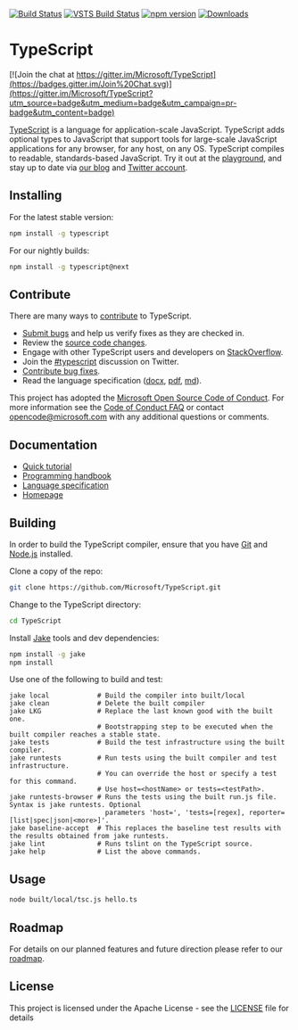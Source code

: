 [![Build Status](https://travis-ci.org/Microsoft/TypeScript.svg?branch=master)](https://travis-ci.org/Microsoft/TypeScript)
[![VSTS Build Status](https://typescript.visualstudio.com/_apis/public/build/definitions/cf7ac146-d525-443c-b23c-0d58337efebc/4/badge)](https://typescript.visualstudio.com/TypeScript/_build/latest?definitionId=4&view=logs) 
[![npm version](https://badge.fury.io/js/typescript.svg)](https://www.npmjs.com/package/typescript)
[![Downloads](https://img.shields.io/npm/dm/typescript.svg)](https://www.npmjs.com/package/typescript)

# TypeScript

[![Join the chat at https://gitter.im/Microsoft/TypeScript](https://badges.gitter.im/Join%20Chat.svg)](https://gitter.im/Microsoft/TypeScript?utm_source=badge&utm_medium=badge&utm_campaign=pr-badge&utm_content=badge)

[TypeScript](https://www.typescriptlang.org/) is a language for application-scale JavaScript. TypeScript adds optional types to JavaScript that support tools for large-scale JavaScript applications for any browser, for any host, on any OS. TypeScript compiles to readable, standards-based JavaScript. Try it out at the [playground](https://www.typescriptlang.org/play/), and stay up to date via [our blog](https://blogs.msdn.microsoft.com/typescript) and [Twitter account](https://twitter.com/typescriptlang).

## Installing

For the latest stable version:

```bash
npm install -g typescript
```

For our nightly builds:

```bash
npm install -g typescript@next
```

## Contribute

There are many ways to [contribute](https://github.com/Microsoft/TypeScript/blob/master/CONTRIBUTING.md) to TypeScript.
* [Submit bugs](https://github.com/Microsoft/TypeScript/issues) and help us verify fixes as they are checked in.
* Review the [source code changes](https://github.com/Microsoft/TypeScript/pulls).
* Engage with other TypeScript users and developers on [StackOverflow](https://stackoverflow.com/questions/tagged/typescript). 
* Join the [#typescript](https://twitter.com/#!/search/realtime/%23typescript) discussion on Twitter.
* [Contribute bug fixes](https://github.com/Microsoft/TypeScript/blob/master/CONTRIBUTING.md).
* Read the language specification ([docx](https://github.com/Microsoft/TypeScript/blob/master/doc/TypeScript%20Language%20Specification.docx?raw=true),
 [pdf](https://github.com/Microsoft/TypeScript/blob/master/doc/TypeScript%20Language%20Specification.pdf?raw=true), [md](https://github.com/Microsoft/TypeScript/blob/master/doc/spec.md)).

This project has adopted the [Microsoft Open Source Code of Conduct](https://opensource.microsoft.com/codeofconduct/). For more information see 
the [Code of Conduct FAQ](https://opensource.microsoft.com/codeofconduct/faq/) or contact [opencode@microsoft.com](mailto:opencode@microsoft.com) 
with any additional questions or comments.

## Documentation

*  [Quick tutorial](https://www.typescriptlang.org/docs/tutorial.html)
*  [Programming handbook](https://www.typescriptlang.org/docs/handbook/basic-types.html)
*  [Language specification](https://github.com/Microsoft/TypeScript/blob/master/doc/spec.md)
*  [Homepage](https://www.typescriptlang.org/)

## Building

In order to build the TypeScript compiler, ensure that you have [Git](https://git-scm.com/downloads) and [Node.js](https://nodejs.org/) installed.

Clone a copy of the repo:

```bash
git clone https://github.com/Microsoft/TypeScript.git
```

Change to the TypeScript directory:

```bash
cd TypeScript
```

Install [Jake](http://jakejs.com/) tools and dev dependencies:

```bash
npm install -g jake
npm install
```

Use one of the following to build and test:

```
jake local            # Build the compiler into built/local 
jake clean            # Delete the built compiler 
jake LKG              # Replace the last known good with the built one.
                      # Bootstrapping step to be executed when the built compiler reaches a stable state.
jake tests            # Build the test infrastructure using the built compiler. 
jake runtests         # Run tests using the built compiler and test infrastructure. 
                      # You can override the host or specify a test for this command. 
                      # Use host=<hostName> or tests=<testPath>. 
jake runtests-browser # Runs the tests using the built run.js file. Syntax is jake runtests. Optional
                        parameters 'host=', 'tests=[regex], reporter=[list|spec|json|<more>]'.
jake baseline-accept  # This replaces the baseline test results with the results obtained from jake runtests.
jake lint             # Runs tslint on the TypeScript source.
jake help             # List the above commands. 
```


## Usage

```bash
node built/local/tsc.js hello.ts
```


## Roadmap

For details on our planned features and future direction please refer to our [roadmap](https://github.com/Microsoft/TypeScript/wiki/Roadmap).

## License
This project is licensed under the Apache License - see the [LICENSE](LICENSE.txt) file for details
